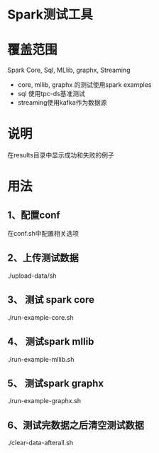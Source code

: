 # Spark测试工具

# 覆盖范围
Spark Core, Sql, MLlib, graphx, Streaming
- core, mllib, graphx 的测试使用spark examples
- sql 使用tpc-ds基准测试
- streaming使用kafka作为数据源

# 说明
在results目录中显示成功和失败的例子

# 用法
## 1、配置conf
在conf.sh中配置相关选项
## 2、上传测试数据
./upload-data/sh
## 3、 测试 spark core
./run-example-core.sh
## 4、 测试spark mllib
./run-example-mllib.sh
## 5、 测试spark graphx
./run-example-graphx.sh
## 6、测试完数据之后清空测试数据
./clear-data-afterall.sh



